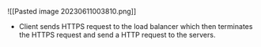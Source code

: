 ![[Pasted image 20230611003810.png]]

- Client sends HTTPS request to the load balancer which then terminates the HTTPS request and send a HTTP request to the servers.

